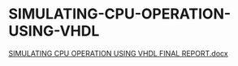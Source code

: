 # SIMULATING-CPU-OPERATION-USING-VHDL

[SIMULATING CPU OPERATION USING VHDL FINAL REPORT.docx](https://github.com/user-attachments/files/16608288/SIMULATING.CPU.OPERATION.USING.VHDL.FINAL.REPORT.docx)
